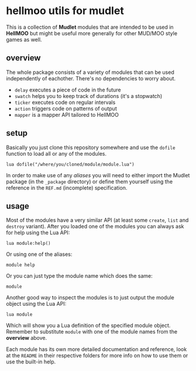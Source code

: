 # hellmoo utils for mudlet
This is a collection of **Mudlet** modules that are intended to be used in **HellMOO** but might be useful more generally for other MUD/MOO style games as well.

## overview
The whole package consists of a variety of modules that can be used independently of eachother. There's no dependencies to worry about.

* `delay` executes a piece of code in the future
* `swatch` helps you to keep track of durations (it's a stopwatch)
* `ticker` executes code on regular intervals
* `action` triggers code on patterns of output
* `mapper` is a mapper API tailored to HellMOO

## setup
Basically you just clone this repository somewhere and use the `dofile` function to load all or any of the modules.
```
lua dofile("/where/you/cloned/module/module.lua")
```

In order to make use of any *aliases* you will need to either import the Mudlet package (in the `_package` directory) or define them yourself using the reference in the `REF.md` (incomplete) specification.

## usage
Most of the modules have a very similar API (at least some `create`, `list` and `destroy` variant). After you loaded one of the modules you can always ask for help using the Lua API:
```
lua module:help()
```

Or using one of the aliases:
```
module help
```

Or you can just type the module name which does the same:
```
module
```

Another good way to inspect the modules is to just output the module object using the Lua API:
```
lua module
```

Which will show you a Lua definition of the specified module object. Remember to substitute `module` with one of the module names from the **overview** above.

Each module has its own more detailed documentation and reference, look at the `README` in their respective folders for more info on how to use them or use the built-in help.